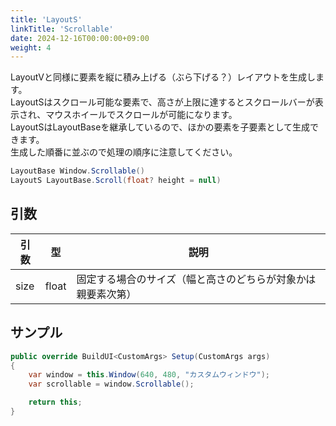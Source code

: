 ```yaml
---
title: 'LayoutS'
linkTitle: 'Scrollable'
date: 2024-12-16T00:00:00+09:00
weight: 4
---
```


LayoutVと同様に要素を縦に積み上げる（ぶら下げる？）レイアウトを生成します。  
LayoutSはスクロール可能な要素で、高さが上限に達するとスクロールバーが表示され、マウスホイールでスクロールが可能になります。  
LayoutSはLayoutBaseを継承しているので、ほかの要素を子要素として生成できます。  
生成した順番に並ぶので処理の順序に注意してください。

```C#
LayoutBase Window.Scrollable()
LayoutS LayoutBase.Scroll(float? height = null)
```

## 引数
|引数|型|説明|
|--|--|--|
|size|float|固定する場合のサイズ（幅と高さのどちらが対象かは親要素次第）|


## サンプル

```C#
public override BuildUI<CustomArgs> Setup(CustomArgs args)
{
    var window = this.Window(640, 480, "カスタムウィンドウ");
    var scrollable = window.Scrollable();

    return this;
}
```
